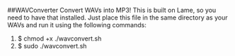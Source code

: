 ##WAVConverter
Convert WAVs into MP3! This is built on Lame, so you need to have that installed. Just place this file in the same directory as your WAVs and run it using the following commands:

1. $ chmod +x ./wavconvert.sh
2. $ sudo ./wavconvert.sh
